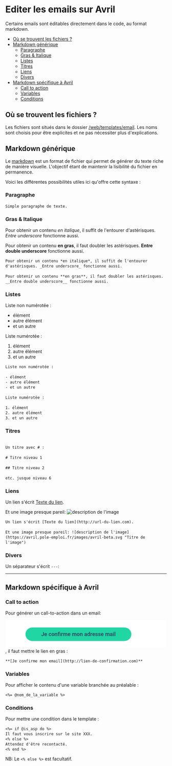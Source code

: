 # Editer les emails sur Avril

Certains emails sont éditables directement dans le code, au format markdown.

<!-- MarkdownTOC -->

- [Où se trouvent les fichiers ?](#o%C3%B9-se-trouvent-les-fichiers-)
- [Markdown générique](#markdown-g%C3%A9n%C3%A9rique)
  - [Paragraphe](#paragraphe)
  - [Gras & Italique](#gras--italique)
  - [Listes](#listes)
  - [Titres](#titres)
  - [Liens](#liens)
  - [Divers](#divers)
- [Markdown spécifique à Avril](#markdown-sp%C3%A9cifique-%C3%A0-avril)
  - [Call to action](#call-to-action)
  - [Variables](#variables)
  - [Conditions](#conditions)

<!-- /MarkdownTOC -->

## Où se trouvent les fichiers ?

Les fichiers sont situés dans le dossier [/web/templates/email](/web/templates/email). Les noms sont choisis pour être explicites et ne pas nécessiter plus d'explications.

## Markdown générique

Le [markdown](https://github.com/adam-p/markdown-here/wiki/Markdown-Cheatsheet) est un format de fichier qui permet de générer du texte riche de manière visuelle. L'objectif étant de maintenir la lisibilité du fichier en permanence.

Voici les différentes possibilités utiles ici qu'offre cette syntaxe :

### Paragraphe

```
Simple paragraphe de texte.
```

### Gras & Italique

Pour obtenir un contenu *en italique*, il suffit de l'entourer d'astérisques. _Entre underscore_ fonctionne aussi.

Pour obtenir un contenu **en gras**, il faut doubler les astérisques. __Entre double underscore__ fonctionne aussi.

```
Pour obtenir un contenu *en italique*, il suffit de l'entourer d'astérisques. _Entre underscore_ fonctionne aussi.

Pour obtenir un contenu **en gras**, il faut doubler les astérisques. __Entre double underscore__ fonctionne aussi.
```

### Listes

Liste non numérotée :

- élément
- autre élément
- et un autre

Liste numérotée :

1. élément
2. autre élément
3. et un autre

```
Liste non numérotée :

- élément
- autre élément
- et un autre

Liste numérotée :

1. élément
2. autre élément
3. et un autre
```

### Titres

```

Un titre avec # :

# Titre niveau 1

## Titre niveau 2

etc. jusque niveau 6
```

### Liens

Un lien s'écrit [Texte du lien](http://url-du-lien.com).

Et une image presque pareil: ![description de l'image](https://avril.pole-emploi.fr/images/avril-beta.svg "Titre de l'image")

```
Un lien s'écrit [Texte du lien](http://url-du-lien.com).

Et une image presque pareil: ![description de l'image](https://avril.pole-emploi.fr/images/avril-beta.svg "Titre de l'image")

```

### Divers

Un séparateur s'écrit `---`:

---

## Markdown spécifique à Avril

### Call to action

Pour générer un call-to-action dans un email:

![Call to action](assets/call-to-action.png), il faut mettre le lien en gras :

```
**[Je confirme mon email](http://lien-de-confirmation.com)**
```

### Variables

Pour afficher le contenu d'une variable branchée au préalable :

```
<%= @nom_de_la_variable %>
```

### Conditions

Pour mettre une condition dans le template :

```
<%= if @is_asp do %>
Il faut vous inscrire sur le site XXX.
<% else %>
Attendez d'être recontacté.
<% end %>
```

NB: Le `<% else %>` est facultatif.